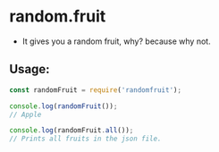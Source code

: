 # random.fruit

- It gives you a random fruit, why? because why not.

## Usage:

```js
const randomFruit = require('randomfruit');

console.log(randomFruit());
// Apple

console.log(randomFruit.all());
// Prints all fruits in the json file.

```